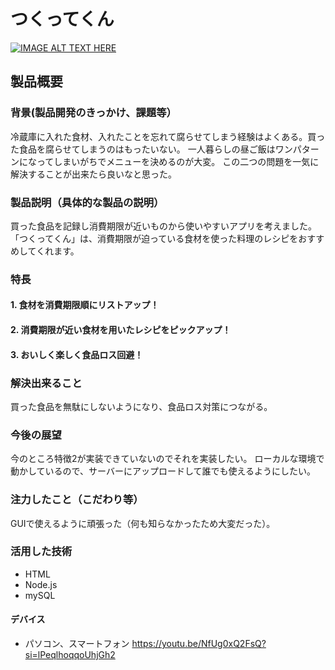 # つくってくん

[![IMAGE ALT TEXT HERE](https://jphacks.com/wp-content/uploads/2023/07/JPHACKS2023_ogp.png)](https://www.youtube.com/watch?v=yYRQEdfGjEg)

## 製品概要
### 背景(製品開発のきっかけ、課題等）
冷蔵庫に入れた食材、入れたことを忘れて腐らせてしまう経験はよくある。買った食品を腐らせてしまうのはもったいない。
一人暮らしの昼ご飯はワンパターンになってしまいがちでメニューを決めるのが大変。
この二つの問題を一気に解決することが出来たら良いなと思った。

### 製品説明（具体的な製品の説明）
買った食品を記録し消費期限が近いものから使いやすいアプリを考えました。
「つくってくん」は、消費期限が迫っている食材を使った料理のレシピをおすすめしてくれます。

### 特長
#### 1. 食材を消費期限順にリストアップ！
#### 2. 消費期限が近い食材を用いたレシピをピックアップ！
#### 3. おいしく楽しく食品ロス回避！

### 解決出来ること
買った食品を無駄にしないようになり、食品ロス対策につながる。

### 今後の展望
今のところ特徴2が実装できていないのでそれを実装したい。
ローカルな環境で動かしているので、サーバーにアップロードして誰でも使えるようにしたい。

### 注力したこと（こだわり等）
GUIで使えるように頑張った（何も知らなかったため大変だった）。

### 活用した技術
* HTML
* Node.js
* mySQL

#### デバイス
* パソコン、スマートフォン
https://youtu.be/NfUg0xQ2FsQ?si=lPeqlhoqqoUhjGh2
